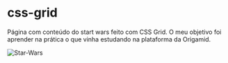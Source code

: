 # css-grid
Página com conteúdo do start wars feito com CSS Grid. O meu objetivo foi aprender na prática o que vinha estudando na plataforma da Origamid. 

![Star-Wars](https://user-images.githubusercontent.com/39500774/97822183-ba854b00-1c93-11eb-85a7-a492bfbbf66e.png)
